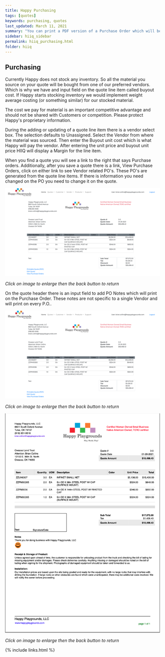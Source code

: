 ```yaml
---
title: Happy Purchasing
tags: [quotes]
keywords: purchasing, quotes
last_updated: March 11, 2021
summary: "You can print a PDF version of a Purchase Order which will be based on the vendors entered on your quote."
sidebar: hiiq_sidebar
permalink: hiiq_purchasing.html
folder: hiiq
---
```


## Purchasing
Currently Happy does not stock any inventory. So all the material you source on your quote will be bought from one of our preferred vendors. Which is why we have and input field on the quote line item called buyout cost. If Happy starts stocking inventory we would implement weight average costing (or something similar) for our stocked material. 

The cost we pay for material is an important competitive advantage and should not be shared with Customers or competition. Please protect Happy's proprietary information.

During the adding or updating of a quote line item there is a vendor select box. The selection defaults to Unassigned. Select the Vendor from where the material was sourced. Then enter the Buyout unit cost which is what Happy will pay the vendor. After entering the unit price and buyout unit price HIIQ will display a Margin for the line item.

When you find a quote you will see a link to the right that says Purchase orders. Additionally, after you save a quote there is a link, View Purchase Orders, click on either link to see Vendor related PO's. These PO's are generated from the quote line items. If there is information you need changed on the PO you need to change it on the quote.

<a rel="noopener" href="images/quote_printing_screen.png"><img src="images/quote_printing_screen.png" class="img-responsive img-hover"></a>

*Click on image to enlarge then the back button to return*

On the quote header there is an input field to add PO Notes which will print on the Purchase Order. These notes are not specific to a single Vendor and will print on every P.O..

<a rel="noopener" href="images/quote_printing_screen.png"><img src="images/quote_printing_screen.png" class="img-responsive img-hover"></a>

*Click on image to enlarge then the back button to return*

<a rel="noopener" href="images/quote_printing_screen2.png"><img src="images/quote_printing_screen2.png" class="img-responsive img-hover"></a>

*Click on image to enlarge then the back button to return*

{% include links.html %}

